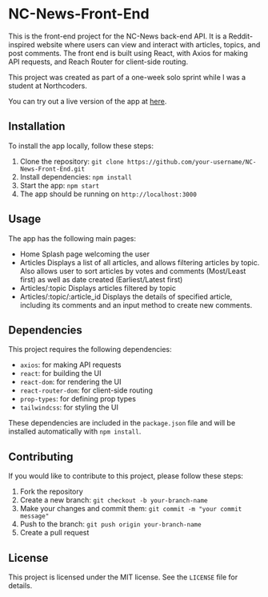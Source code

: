 # NC-News-Front-End

This is the front-end project for the NC-News back-end API. It is a Reddit-inspired website where users can view and interact with articles, topics, and post comments. The front end is built using React, with Axios for making API requests, and Reach Router for client-side routing.

This project was created as part of a one-week solo sprint while I was a student at Northcoders.

You can try out a live version of the app at [here](https://abi-frontend.onrender.com).

## Installation

To install the app locally, follow these steps:

1. Clone the repository: `git clone https://github.com/your-username/NC-News-Front-End.git`
2. Install dependencies: `npm install`
4. Start the app: `npm start`
5. The app should be running on `http://localhost:3000`

## Usage

The app has the following main pages:

- Home Splash page welcoming the user
- Articles Displays a list of all articles, and allows filtering articles by topic. Also allows user to sort articles by votes and comments (Most/Least first) as well as date created (Earliest/Latest first)
- Articles/:topic Displays articles filtered by topic
- Articles/:topic/:article_id Displays the details of specified article, including its comments and an input method to create new comments.

## Dependencies

This project requires the following dependencies:

- `axios`: for making API requests
- `react`: for building the UI
- `react-dom`: for rendering the UI
- `react-router-dom`: for client-side routing
- `prop-types`: for defining prop types
- `tailwindcss`: for styling the UI

These dependencies are included in the `package.json` file and will be installed automatically with `npm install`.

## Contributing

If you would like to contribute to this project, please follow these steps:

1. Fork the repository
2. Create a new branch: `git checkout -b your-branch-name`
3. Make your changes and commit them: `git commit -m "your commit message"`
4. Push to the branch: `git push origin your-branch-name`
5. Create a pull request

## License

This project is licensed under the MIT license. See the `LICENSE` file for details.
